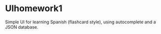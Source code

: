 # UIhomework1

Simple UI for learning Spanish (flashcard style), using autocomplete and a JSON database.
